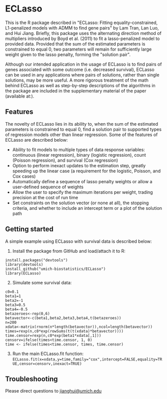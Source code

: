 # ECLasso

This is the R package described in "ECLasso: Fitting equality-constrained, L1-penalized models with ADMM to find gene pairs" by Lam Tran, Lan Luo, and Hui Jiang. Briefly, this package uses the alternating direction method of multipliers introduced by Boyd et al. (2011) to fit a lasso-penalized model to provided data. Provided that the sum of the estimated parameters is constrained to equal 0, two parameters will remain for sufficiently large weight given to the lasso penalty, forming the "solution pair". 

Although our intended application in the usage of ECLasso is to find pairs of genes associated with some outcome (i.e. decreased survival), ECLasso can be used in any applications where pairs of solutions, rather than single solutions, may be more useful. A more rigorous treatment of the math behind ECLasso as well as step-by-step descriptions of the algorithms in the package are included in the supplementary material of the paper (available at:). 

## Features
The novelty of ECLasso lies in its ability to, when the sum of the estimated parameters is constrained to equal 0, find a solution pair to supported types of regression models other than linear regression.  Some of the features of ECLasso are described below:
* Ability to fit models to multiple types of data response variables: continuous (linear regression), binary (logistic regression), count (Poisson regression), and survival (Cox regression)
* Option to perform inexact updates to the estimation step, greatly speeding up the linear case (a requirement for the logistic, Poisson, and Cox cases)  
* Automatically define a sequence of lasso penalty weights or allow a user-defined sequence of weights 
* Allow the user to specify the maximum iterations per weight, trading precision at the cost of run time
* Set constraints on the solution vector (or none at all), the stopping criteria, and whether to include an intercept term or a plot of the solution path

## Getting started
A simple example using ECLasso with survival data is described below:
1. Install the package from GitHub and load/attach it to R: 
````
install.packages("devtools")
library(devtools)
install_github("umich-biostatistics/ECLasso")
library(ECLasso)
````
2. Simulate some survival data:
`````````````
c0=0.1
beta1=1
beta2=-1
beta3=0.5
beta4=-0.5
betazeroes<-rep(0,6)
betavector<-c(beta1,beta2,beta3,beta4,t(betazeroes))
n=200
xdata<-matrix(rnorm(n*length(betavector)),ncol=length(betavector))
times=rexp(n,c0*exp(rowSums(t(t(xdata)*betavector))))
time.censor=rexp(n,c0*exp(beta1*xdata[,1]))
censorv=ifelse(times<time.censor, 1, 0)
time <- ifelse(times<time.censor, times, time.censor)
`````````````
3. Run the main ECLasso.fit function:
`
ECLasso.fit(x=xdata,y=time,family="cox",intercept=FALSE,equality=TRUE,censor=censorv,inexact=TRUE)
`
## Troubleshooting
Please direct questions to jianghui@umich.edu


